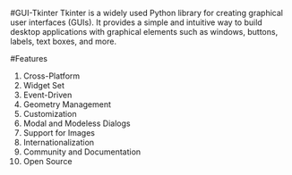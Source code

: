 #GUI-Tkinter
Tkinter is a widely used Python library for creating graphical user interfaces (GUIs). It provides a simple and intuitive way to build desktop applications with graphical elements such as windows, buttons, labels, text boxes, and more.

#Features
1) Cross-Platform
2) Widget Set
3) Event-Driven
4) Geometry Management
5) Customization
6) Modal and Modeless Dialogs
7) Support for Images
8) Internationalization
9) Community and Documentation
10) Open Source